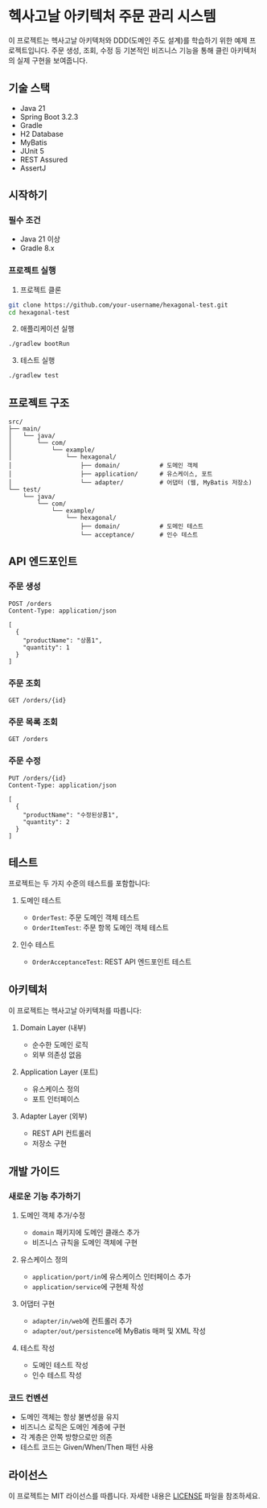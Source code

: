 # 헥사고날 아키텍처 주문 관리 시스템

이 프로젝트는 헥사고날 아키텍처와 DDD(도메인 주도 설계)를 학습하기 위한 예제 프로젝트입니다.
주문 생성, 조회, 수정 등 기본적인 비즈니스 기능을 통해 클린 아키텍처의 실제 구현을 보여줍니다.

## 기술 스택

- Java 21
- Spring Boot 3.2.3
- Gradle
- H2 Database
- MyBatis
- JUnit 5
- REST Assured
- AssertJ

## 시작하기

### 필수 조건

- Java 21 이상
- Gradle 8.x

### 프로젝트 실행

1. 프로젝트 클론
```bash
git clone https://github.com/your-username/hexagonal-test.git
cd hexagonal-test
```

2. 애플리케이션 실행
```bash
./gradlew bootRun
```

3. 테스트 실행
```bash
./gradlew test
```

## 프로젝트 구조

```
src/
├── main/
│   └── java/
│       └── com/
│           └── example/
│               └── hexagonal/
│                   ├── domain/           # 도메인 객체
│                   ├── application/      # 유스케이스, 포트
│                   └── adapter/          # 어댑터 (웹, MyBatis 저장소)
└── test/
    └── java/
        └── com/
            └── example/
                └── hexagonal/
                    ├── domain/           # 도메인 테스트
                    └── acceptance/       # 인수 테스트
```

## API 엔드포인트

### 주문 생성
```http
POST /orders
Content-Type: application/json

[
  {
    "productName": "상품1",
    "quantity": 1
  }
]
```

### 주문 조회
```http
GET /orders/{id}
```

### 주문 목록 조회
```http
GET /orders
```

### 주문 수정
```http
PUT /orders/{id}
Content-Type: application/json

[
  {
    "productName": "수정된상품1",
    "quantity": 2
  }
]
```

## 테스트

프로젝트는 두 가지 수준의 테스트를 포함합니다:

1. 도메인 테스트
   - `OrderTest`: 주문 도메인 객체 테스트
   - `OrderItemTest`: 주문 항목 도메인 객체 테스트

2. 인수 테스트
   - `OrderAcceptanceTest`: REST API 엔드포인트 테스트

## 아키텍처

이 프로젝트는 헥사고날 아키텍처를 따릅니다:

1. Domain Layer (내부)
   - 순수한 도메인 로직
   - 외부 의존성 없음

2. Application Layer (포트)
   - 유스케이스 정의
   - 포트 인터페이스

3. Adapter Layer (외부)
   - REST API 컨트롤러
   - 저장소 구현

## 개발 가이드

### 새로운 기능 추가하기

1. 도메인 객체 추가/수정
   - `domain` 패키지에 도메인 클래스 추가
   - 비즈니스 규칙을 도메인 객체에 구현

2. 유스케이스 정의
   - `application/port/in`에 유스케이스 인터페이스 추가
   - `application/service`에 구현체 작성

3. 어댑터 구현
   - `adapter/in/web`에 컨트롤러 추가
   - `adapter/out/persistence`에 MyBatis 매퍼 및 XML 작성

4. 테스트 작성
   - 도메인 테스트 작성
   - 인수 테스트 작성

### 코드 컨벤션

- 도메인 객체는 항상 불변성을 유지
- 비즈니스 로직은 도메인 계층에 구현
- 각 계층은 안쪽 방향으로만 의존
- 테스트 코드는 Given/When/Then 패턴 사용

## 라이선스

이 프로젝트는 MIT 라이선스를 따릅니다. 자세한 내용은 [LICENSE](LICENSE) 파일을 참조하세요. 